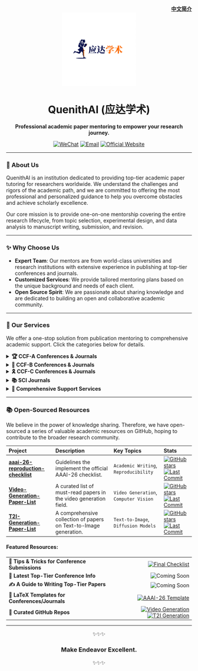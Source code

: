 <div align="right">
  <a href="./README.md"><strong>中文简介</strong></a>
</div>

<div align="center">
  <a href="YOUR_OFFICIAL_WEBSITE_URL">
    <img src="assets/logo_run_cn.png" alt="QuenithAI Logo" width="200" height="200">
  </a>
  <h1>QuenithAI (应达学术)</h1>
  <p>
    <strong>Professional academic paper mentoring to empower your research journey.</strong>
  </p>
  <p>
    <a href="assets/wechat.jpg"><img src="https://img.shields.io/badge/微信-WeChat-green?style=for-the-badge&logo=wechat" alt="WeChat"></a>
    <a href="mailto:christzhaung@gmail.com"><img src="https://img.shields.io/badge/邮箱-Email-blue?style=for-the-badge&logo=gmail" alt="Email"></a>
    <a href=""><img src="https://img.shields.io/badge/官方网站-Website-purple?style=for-the-badge&logo=ReadMe" alt="Official Website"></a>
  </p>
</div>

---

### 📖 About Us

QuenithAI is an institution dedicated to providing top-tier academic paper tutoring for researchers worldwide. We understand the challenges and rigors of the academic path, and we are committed to offering the most professional and personalized guidance to help you overcome obstacles and achieve scholarly excellence.

Our core mission is to provide one-on-one mentorship covering the entire research lifecycle, from topic selection, experimental design, and data analysis to manuscript writing, submission, and revision.

---

### ✨ Why Choose Us

*   **Expert Team**: Our mentors are from world-class universities and research institutions with extensive experience in publishing at top-tier conferences and journals.
*   **Customized Services**: We provide tailored mentoring plans based on the unique background and needs of each client.
*   **Open Source Spirit**: We are passionate about sharing knowledge and are dedicated to building an open and collaborative academic community.

---

### 🎯 Our Services
We offer a one-stop solution from publication mentoring to comprehensive academic support. Click the categories below for details.

<details>
  <summary><strong>🏆 CCF-A Conferences & Journals</strong></summary>
  <p>
    Guidance for top-tier venues like CVPR, ICCV, NeurIPS, ICML, ACL, SIGGRAPH, and beyond.
  </p>
</details>

<details>
  <summary><strong>🏅 CCF-B Conferences & Journals</strong></summary>
  <p>
    Support for highly-recognized conferences such as ECCV, ICLR, WACV, etc.
  </p>
</details>

<details>
  <summary><strong>🎗️ CCF-C Conferences & Journals</strong></summary>
  <p>
    Assistance with reputable conferences including ICIP, ICIG, PRCV, and so on.
  </p>
</details>

<details>
  <summary><strong>📚 SCI Journals</strong></summary>
  <p>
    Mentoring for all SCI journal quartiles: Q1, Q2, Q3, and Q4.
  </p>
</details>

<details>
  <summary><strong>🚀 Comprehensive Support Services</strong></summary>
  <ul>
    <li><strong>💻 Code Reproduction:</strong> We accurately reproduce classic algorithms or the latest research to solidify your research foundation.</li>
    <li><strong>✍️ Paper Polishing:</strong> In-depth polishing by native English-speaking editors and domain experts to offer the best proofreading experience.</li>
    <li><strong>🎓 Further Education Consulting:</strong> Professional guidance on PhD/Master applications, contacting potential supervisors, and personal statement editing.</li>
    <li><strong>📝 Coursework Tutoring:</strong> Mentoring for challenging course projects and programming assignments to help you achieve top grades.</li>
    <li><strong>🤝 Customized 1-on-1 Service:</strong> Tailor-made mentoring plans designed for your specific academic needs.</li>
  </ul>
</details>

---



### 📚 Open-Sourced Resources

We believe in the power of knowledge sharing. Therefore, we have open-sourced a series of valuable academic resources on GitHub, hoping to contribute to the broader research community.

| Project | Description | Key Topics | Stats |
| :--- | :--- | :--- | :--- |
| **[aaai-26-reproduction-checklist](https://github.com/QuenithAI/aaai-26-reproduction-checklist)** | Guidelines the implement the official AAAI-26 checklist. | `Academic Writing`, `Reproducibility` | [![GitHub stars](https://img.shields.io/github/stars/QuenithAI/aaai-26-reproduction-checklist)](https://github.com/QuenithAI/aaai-26-reproduction-checklist/stargazers) [![Last Commit](https://img.shields.io/github/last-commit/QuenithAI/aaai-26-reproduction-checklist)](https://github.com/QuenithAI/aaai-26-reproduction-checklist/commits/main) |
| **[Video-Generation-Paper-List](https://github.com/QuenithAI/Video-Generation-Paper-List)** | A curated list of must-read papers in the video generation field. | `Video Generation`, `Computer Vision` | [![GitHub stars](https://img.shields.io/github/stars/QuenithAI/Video-Generation-Paper-List)](https://github.com/QuenithAI/Video-Generation-Paper-List/stargazers) [![Last Commit](https://img.shields.io/github/last-commit/QuenithAI/Video-Generation-Paper-List)](https://github.com/QuenithAI/Video-Generation-Paper-List/commits/main) |
| **[T2I-Generation-Paper-List](https://github.com/QuenithAI/T2I-Generation-Paper-List)** | A comprehensive collection of papers on Text-to-Image generation. | `Text-to-Image`, `Diffusion Models` | [![GitHub stars](https://img.shields.io/github/stars/QuenithAI/T2I-Generation-Paper-List)](https://github.com/QuenithAI/T2I-Generation-Paper-List/stargazers) [![Last Commit](https://img.shields.io/github/last-commit/QuenithAI/T2I-Generation-Paper-List)](https://github.com/QuenithAI/T2I-Generation-Paper-List/commits/main) |

#### Featured Resources:

<table>
  <tr>
    <td><strong>📝 Tips & Tricks for Conference Submissions</strong></td>
    <td align="right">
      <a href="https://github.com/QuenithAI/aaai-26-reproduction-checklist/blob/main/final-checklist.md">
        <img src="https://img.shields.io/badge/Final_Checklist-View-blue?style=for-the-badge&logo=github" alt="Final Checklist"/>
      </a>
    </td>
  </tr>
  <tr>
    <td><strong>📅 Latest Top-Tier Conference Info</strong></td>
    <td align="right">
      <img src="https://img.shields.io/badge/Coming-Soon-lightgrey?style=for-the-badge" alt="Coming Soon"/>
    </td>
  </tr>
  <tr>
    <td><strong>✍️ A Guide to Writing Top-Tier Papers</strong></td>
    <td align="right">
      <img src="https://img.shields.io/badge/Coming-Soon-lightgrey?style=for-the-badge" alt="Coming Soon"/>
    </td>
  </tr>
  <tr>
    <td><strong>📂 LaTeX Templates for Conferences/Journals</strong></td>
    <td align="right">
      <a href="https://github.com/QuenithAI/aaai-26-reproduction-checklist">
        <img src="https://img.shields.io/badge/AAAI--26-Template-informational?style=for-the-badge&logo=latex" alt="AAAI-26 Template"/>
      </a>
    </td>
  </tr>
  <tr>
    <td><strong>🔬 Curated GitHub Repos</strong></td>
    <td align="right">
      <a href="https://github.com/QuenithAI/Video-Generation-Paper-List">
        <img src="https://img.shields.io/badge/Video_Generation-Repo-green?style=for-the-badge&logo=github" alt="Video Generation"/>
      </a>
      <a href="https://github.com/QuenithAI/T2I-Generation-Paper-List">
        <img src="https://img.shields.io/badge/T2I_Generation-Repo-green?style=for-the-badge&logo=github" alt="T2I Generation"/>
      </a>
    </td>
  </tr>
</table>

---

<p align="center">✨✨✨</p>
<h3 align="center">Make Endeavor Excellent.</h3>
<p align="center">✨✨✨</p>
